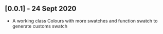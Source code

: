 ## [0.0.1] - 24 Sept 2020

* A working class Colours with more swatches and function swatch to generate customs swatch